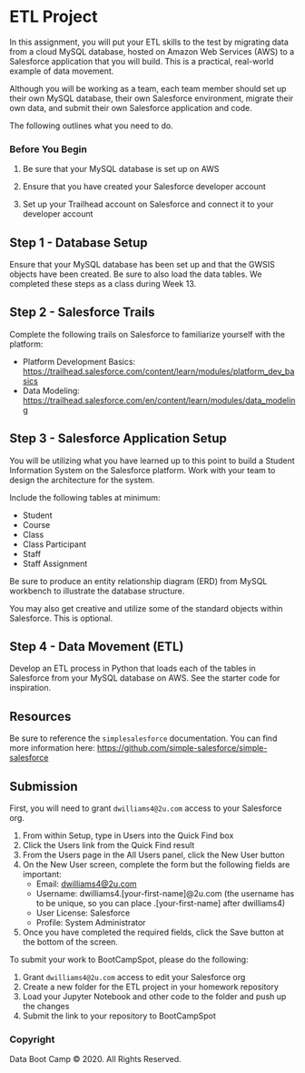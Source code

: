 
# ETL Project

In this assignment, you will put your ETL skills to the test by migrating data from a cloud MySQL database, hosted on Amazon Web Services (AWS) to a Salesforce application that you will build. This is a practical, real-world example of data movement.

Although you will be working as a team, each team member should set up their own MySQL database, their own Salesforce environment, migrate their own data, and submit their own Salesforce application and code.

The following outlines what you need to do.

### Before You Begin

1. Be sure that your MySQL database is set up on AWS

2. Ensure that you have created your Salesforce developer account

3. Set up your Trailhead account on Salesforce and connect it to your developer account

## Step 1 - Database Setup

Ensure that your MySQL database has been set up and that the GWSIS objects have been created. Be sure to also load the data tables. We completed these steps as a class during Week 13.

## Step 2 - Salesforce Trails

Complete the following trails on Salesforce to familiarize yourself with the platform:
* Platform Development Basics: https://trailhead.salesforce.com/content/learn/modules/platform_dev_basics
* Data Modeling: https://trailhead.salesforce.com/en/content/learn/modules/data_modeling

## Step 3 - Salesforce Application Setup

You will be utilizing what you have learned up to this point to build a Student Information System on the Salesforce platform. Work with your team to design the architecture for the system.

Include the following tables at minimum:
* Student
* Course
* Class
* Class Participant
* Staff
* Staff Assignment

Be sure to produce an entity relationship diagram (ERD) from MySQL workbench to illustrate the database structure.

You may also get creative and utilize some of the standard objects within Salesforce. This is optional.

## Step 4 - Data Movement (ETL)

Develop an ETL process in Python that loads each of the tables in Salesforce from your MySQL database on AWS. See the starter code for inspiration.

## Resources

Be sure to reference the `simplesalesforce` documentation. You can find more information here: https://github.com/simple-salesforce/simple-salesforce

## Submission

First, you will need to grant `dwilliams4@2u.com` access to your Salesforce org. 

1. From within Setup, type in Users into the Quick Find box
2. Click the Users link from the Quick Find result
3. From the Users page in the All Users panel, click the New User button
4. On the New User screen, complete the form but the following fields are important:
    *   Email: dwilliams4@2u.com
    *   Username: dwilliams4.[your-first-name]@2u.com (the username has to be unique, so you can place .[your-first-name] after dwilliams4)
    *   User License: Salesforce
    *   Profile: System Administrator
5. Once you have completed the required fields, click the Save button at the bottom of the screen.

To submit your work to BootCampSpot, please do the following:

1. Grant `dwilliams4@2u.com` access to edit your Salesforce org
2. Create a new folder for the ETL project in your homework repository
3. Load your Jupyter Notebook and other code to the folder and push up the changes
4. Submit the link to your repository to BootCampSpot

### Copyright

Data Boot Camp © 2020. All Rights Reserved.